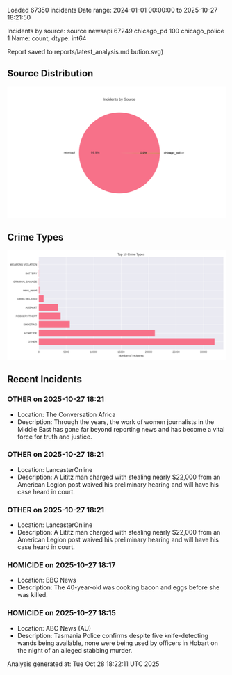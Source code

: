 
Loaded 67350 incidents
Date range: 2024-01-01 00:00:00 to 2025-10-27 18:21:50

Incidents by source:
source
newsapi           67249
chicago_pd          100
chicago_police        1
Name: count, dtype: int64

Report saved to reports/latest_analysis.md
bution.svg)

## Source Distribution
![Source Distribution](images/source_distribution.svg)

## Crime Types
![Crime Types](images/crime_types.svg)

## Recent Incidents

### OTHER on 2025-10-27 18:21
- Location: The Conversation Africa
- Description: Through the years, the work of women journalists in the Middle East has gone far beyond reporting news and has become a vital force for truth and justice.


### OTHER on 2025-10-27 18:21
- Location: LancasterOnline
- Description: A Lititz man charged with stealing nearly $22,000 from an American Legion post waived his preliminary hearing and will have his case heard in court.


### OTHER on 2025-10-27 18:21
- Location: LancasterOnline
- Description: A Lititz man charged with stealing nearly $22,000 from an American Legion post waived his preliminary hearing and will have his case heard in court.


### HOMICIDE on 2025-10-27 18:17
- Location: BBC News
- Description: The 40-year-old was cooking bacon and eggs before she was killed.


### HOMICIDE on 2025-10-27 18:15
- Location: ABC News (AU)
- Description: Tasmania Police confirms despite five knife-detecting wands being available, none were being used by officers in Hobart on the night of an alleged stabbing murder.

Analysis generated at: Tue Oct 28 18:22:11 UTC 2025
